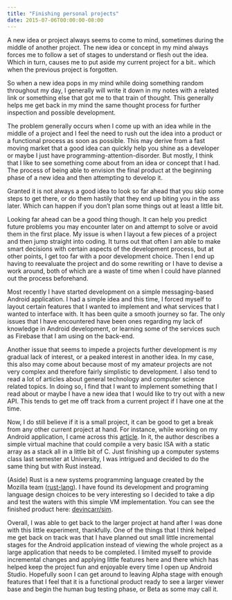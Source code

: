 ```yaml
---
title: "Finishing personal projects"
date: 2015-07-06T00:00:00-08:00
---
```


A new idea or project always seems to come to mind, sometimes during the middle of another project. The new idea or concept in my mind always forces me to follow a set of stages to understand or flesh out the idea. Which in turn, causes me to put aside my current project for a bit.. which when the previous project is forgotten.

So when a new idea pops in my mind while doing something random throughout my day, I generally will write it down in my notes with a related link or something else that got me to that train of thought. This generally helps me get back in my mind the same thought process for further inspection and possible development.

The problem generally occurs when I come up with an idea while in the middle of a project and I feel the need to rush out the idea into a product or a functional process as soon as possible. This may derive from a fast moving market that a good idea can quickly help you shine as a developer or maybe I just have programming-attention-disorder. But mostly, I think that I like to see something come about from an idea or concept that I had. The process of being able to envision the final product at the beginning phase of a new idea and then attempting to develop it.

Granted it is not always a good idea to look so far ahead that you skip some steps to get there, or do them hastily that they end up biting you in the ass later. Which can happen if you don’t plan some things out at least a little bit.

Looking far ahead can be a good thing though. It can help you predict future problems you may encounter later on and attempt to solve or avoid them in the first place. My issue is when I layout a few pieces of a project and then jump straight into coding. It turns out that often I am able to make smart decisions with certain aspects of the development process, but at other points, I get too far with a poor development choice. Then I end up having to reevaluate the project and do some rewriting or I have to devise a work around, both of which are a waste of time when I could have planned out the process beforehand.

Most recently I have started development on a simple messaging-based Android application. I had a simple idea and this time, I forced myself to layout certain features that I wanted to implement and what services that I wanted to interface with. It has been quite a smooth journey so far. The only issues that I have encountered have been ones regarding my lack of knowledge in Android development, or learning some of the services such as Firebase that I am using on the back-end.

Another issue that seems to impede a projects further development is my gradual lack of interest, or a peaked interest in another idea. In my case, this also may come about because most of my amateur projects are not very complex and therefore fairly simplistic to development. I also tend to read a lot of articles about general technology and computer science related topics. In doing so, I find that I want to implement something that I read about or maybe I have a new idea that I would like to try out with a new API. This tends to get me off track from a current project if I have one at the time.

Now, I do still believe if it is a small project, it can be good to get a break from any other current project at hand. For instance, while working on my Android application, I came across this [article](http://www.felixangell.com/virtual-machine-in-c/). In it, the author describes a simple virtual machine that could compile a very basic ISA with a static array as a stack all in a little bit of C. Just finishing up a computer systems class last semester at University, I was intrigued and decided to do the same thing but with Rust instead.

(Aside) Rust is a new systems programming language created by the Mozilla team ([rust-lang](http://www.rust-lang.org/)). I have found its development and programing language design choices to be very interesting so I decided to take a dip and test the waters with this simple VM implementation. You can see the finished product here: [devincarr/sim](https://github.com/devincarr/sim).

Overall, I was able to get back to the larger project at hand after I was done with this little experiment, thankfully. One of the things that I think helped me get back on track was that I have planned out small little incremental stages for the Android application instead of viewing the whole project as a large application that needs to be completed. I limited myself to provide incremental changes and applying little features here and there which has helped keep the project fun and enjoyable every time I open up Android Studio. Hopefully soon I can get around to leaving Alpha stage with enough features that I feel that it is a functional product ready to see a larger viewer base and begin the human bug testing phase, or Beta as some may call it.